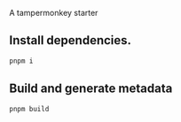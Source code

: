 A tampermonkey starter

## Install dependencies.

```sh
pnpm i
```

## Build and generate metadata

```sh
pnpm build
```
